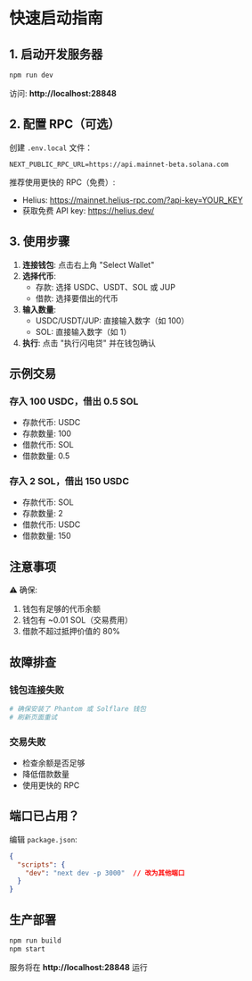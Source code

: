 # 快速启动指南

## 1. 启动开发服务器

```bash
npm run dev
```

访问: **http://localhost:28848**

## 2. 配置 RPC（可选）

创建 `.env.local` 文件：

```env
NEXT_PUBLIC_RPC_URL=https://api.mainnet-beta.solana.com
```

推荐使用更快的 RPC（免费）:
- Helius: https://mainnet.helius-rpc.com/?api-key=YOUR_KEY
- 获取免费 API key: https://helius.dev/

## 3. 使用步骤

1. **连接钱包**: 点击右上角 "Select Wallet"
2. **选择代币**:
   - 存款: 选择 USDC、USDT、SOL 或 JUP
   - 借款: 选择要借出的代币
3. **输入数量**:
   - USDC/USDT/JUP: 直接输入数字（如 100）
   - SOL: 直接输入数字（如 1）
4. **执行**: 点击 "执行闪电贷" 并在钱包确认

## 示例交易

### 存入 100 USDC，借出 0.5 SOL
- 存款代币: USDC
- 存款数量: 100
- 借款代币: SOL
- 借款数量: 0.5

### 存入 2 SOL，借出 150 USDC
- 存款代币: SOL
- 存款数量: 2
- 借款代币: USDC
- 借款数量: 150

## 注意事项

⚠️ 确保:
1. 钱包有足够的代币余额
2. 钱包有 ~0.01 SOL（交易费用）
3. 借款不超过抵押价值的 80%

## 故障排查

### 钱包连接失败
```bash
# 确保安装了 Phantom 或 Solflare 钱包
# 刷新页面重试
```

### 交易失败
- 检查余额是否足够
- 降低借款数量
- 使用更快的 RPC

## 端口已占用？

编辑 `package.json`:
```json
{
  "scripts": {
    "dev": "next dev -p 3000"  // 改为其他端口
  }
}
```

## 生产部署

```bash
npm run build
npm start
```

服务将在 **http://localhost:28848** 运行
